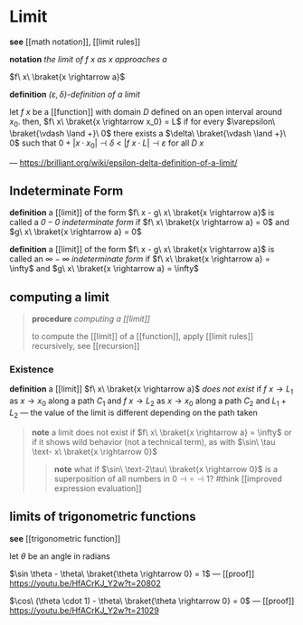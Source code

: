 # Limit

**see** [[math notation]], [[limit rules]]

**notation** _the limit of $f\ x$ as $x$ approaches $a$_

$f\ x\ \braket{x \rightarrow a}$

**definition** _$(\varepsilon, \delta)$-definition of a limit_

let $f\ x$ be a [[function]] with domain $D$ defined on an open interval around $x_0$. then, $f\ x\ \braket{x \rightarrow x_0} = L$ if for every $\varepsilon\ \braket{\vdash \land +}\ 0$ there exists a $\delta\ \braket{\vdash \land +}\ 0$ such that $0 + |x \cdot x_0| \dashv \delta\ <\ |f\ x \cdot L| \dashv \varepsilon$ for all $D\ x$

&mdash; <https://brilliant.org/wiki/epsilon-delta-definition-of-a-limit/>

## Indeterminate Form

**definition** a [[limit]] of the form $f\ x - g\ x\ \braket{x \rightarrow a}$ is called a _$0 - 0$ indeterminate form_ if $f\ x\ \braket{x \rightarrow a} = 0$ and $g\ x\ \braket{x \rightarrow a} = 0$

**definition** a [[limit]] of the form $f\ x - g\ x\ \braket{x \rightarrow a}$ is called an _$\infty - \infty$ indeterminate form_ if $f\ x\ \braket{x \rightarrow a} = \infty$ and $g\ x\ \braket{x \rightarrow a} = \infty$

## computing a limit

> **procedure** _computing a [[limit]]_
>
> to compute the [[limit]] of a [[function]], apply [[limit rules]] recursively, see [[recursion]]

### Existence

**definition** a [[limit]] $f\ x\ \braket{x \rightarrow a}$ _does not exist_ if $f\ x \to L_1$ as $x \to x_0$ along a path $C_1$ and $f\ x \to L_2$ as $x \to x_0$ along a path $C_2$ and $L_1 + L_2$ &mdash; the value of the limit is different depending on the path taken

> **note** a limit does not exist if $f\ x\ \braket{x \rightarrow a} = \infty$ or if it shows wild behavior (not a technical term), as with $\sin\ \tau \text- x\ \braket{x \rightarrow 0}$
>
> > **note** what if $\sin\ \text-2\tau\ \braket{x \rightarrow 0}$ is a superposition of all numbers in $0 \dashv \circ \dashv 1$? #think [[improved expression evaluation]]

## limits of trigonometric functions

**see** [[trigonometric function]]

let $\theta$ be an angle in radians

$\sin \theta - \theta\ \braket{\theta \rightarrow 0} = 1$ &mdash; [[proof]] <https://youtu.be/HfACrKJ_Y2w?t=20802>

$\cos\ (\theta \cdot 1) - \theta\ \braket{\theta \rightarrow 0} = 0$ &mdash; [[proof]] <https://youtu.be/HfACrKJ_Y2w?t=21029>
